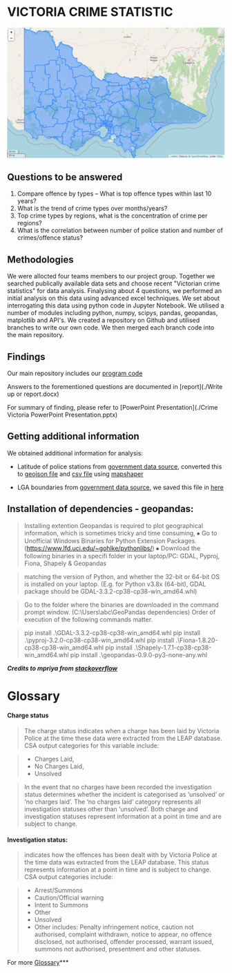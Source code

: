 # VICTORIA CRIME STATISTIC

![VIC_LGA_map](Figures/VIC_LGA_map.png)

## Questions to be answered
1. Compare offence by types – What is top offence types within last 10 years?
2. What is the trend of crime types over months/years?
3. Top crime types by regions, what is the concentration of crime per regions?
4. What is the correlation between number of police station and number of crimes/offence status?


## Methodologies
We were allocted four teams members to our project group.
Together we searched publically available data sets and choose recent "Victorian crime statistics" for data analysis.
Finalysing about 4 questions, we performed an initial analysis on this data using advanced excel techniques. 
We set about interrogating this data using python code in Jupyter Notebook. 
We utilised a number of modules including python, numpy, scipys, pandas, geopandas, matplotlib and API's.
We created a repository on Github and utilised branches to write our own code.
We then merged each branch code into the main repository.

## Findings

Our main repository includes our [program code](./Scripts/)

Answers to the forementioned questions are documented in [report](./Write up or report.docx)

For summary of finding, please refer to [PowerPoint Presentation](./Crime Victoria PowerPoint Presentation.pptx)

## Getting additional information

We obtained additional information for analysis:

- Latitude of police stations from [government data source](https://data.gov.au/dataset/ds-aurin-aurin%3Adatasource-VIC_Govt_DELWP-VIC_Govt_DELWP_datavic_VMFEAT_POLICE_STATION/distribution/dist-aurin-aurin%3Adatasource-VIC_Govt_DELWP-VIC_Govt_DELWP_datavic_VMFEAT_POLICE_STATION-0/details?q=), converted this to [geojson file](./DATA/VMFEAT_POLICE_STATION.json) and [csv file](./DATA/VMFEAT_POLICE_STATION.csv)  using [mapshaper](https://mapshaper.org/)

- LGA boundaries from [government data source](https://data.gov.au/dataset/ds-dga-bdf92691-c6fe-42b9-a0e2-a4cd716fa811/distribution/dist-dga-ce0a0ed3-6003-47fd-88ad-4b49d9337d47/details?q=), we saved this file in [here](./DATA/LGA_boundaries.json)


## Installation of dependencies - geopandas:

>Installing extention Geopandas is required to plot geographical information, which is sometimes tricky and time consuming, 
>⦁ Go to Unofficial Windows Binaries for Python Extension Packages. (https://www.lfd.uci.edu/~gohlke/pythonlibs/)
>⦁ Download the following binaries in a specifi folder in your laptop/PC: GDAL, Pyproj, Fiona, Shapely & Geopandas

>matching the version of Python, and whether the 32-bit or 64-bit OS is installed on your laptop. (E.g. for Python v3.8x (64-bit), GDAL package should be GDAL-3.3.2-cp38-cp38-win_amd64.whl)

>Go to the folder where the binaries are downloaded in the command prompt window. (C:\Users\abc\GeoPandas dependencies) Order of execution of the following commands matter.

>pip install .\GDAL-3.3.2-cp38-cp38-win_amd64.whl
>pip install .\pyproj-3.2.0-cp38-cp38-win_amd64.whl
>pip install .\Fiona-1.8.20-cp38-cp38-win_amd64.whl
>pip install .\Shapely-1.7.1-cp38-cp38-win_amd64.whl
>pip install .\geopandas-0.9.0-py3-none-any.whl

***Credits to mpriya from [stackoverflow](https://stackoverflow.com/questions/41009215/importerror-no-module-named-geopandas)***

# Glossary
#### Charge status ####
>The charge status indicates when a charge has been laid by Victoria Police at the time these data were extracted from the LEAP database. CSA output categories for this variable include:

>- Charges Laid,
>- No Charges Laid,
>- Unsolved

>In the event that no charges have been recorded the investigation status determines whether the incident is categorised as ‘unsolved’ or ‘no charges laid’. The ‘no charges laid’ category represents all investigation statuses other than ‘unsolved’. Both charge and investigation statuses represent information at a point in time and are subject to change.

#### Investigation status:
>indicates how the offences has been dealt with by Victoria Police at the time data was extracted from the LEAP database. This status represents information at a point in time and is subject to change.
CSA output categories include:

>- Arrest/Summons
>- Caution/Official warning
>- Intent to Summons
>- Other
>- Unsolved
>- Other includes: Penalty infringement notice, caution not authorised, complaint withdrawn, notice to appear, no offence disclosed, not authorised, offender processed, warrant issued, summons not authorised, presentment and other statuses.


For more [Glossary](https://www.crimestatistics.vic.gov.au/about-the-data/glossary-and-data-dictionary)***

